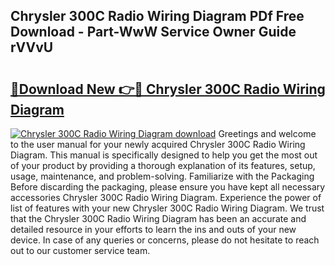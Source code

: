## Chrysler 300C Radio Wiring Diagram PDf Free Download - Part-WwW Service Owner Guide rVVvU

# <h2><a href="http://dfs3vgm.blite.top/?on=Chrysler+300C+Radio+Wiring+Diagram">🔗Download New 👉🔴 Chrysler 300C Radio Wiring Diagram</a></h2>

[![Chrysler 300C Radio Wiring Diagram download](https://i.imgur.com/lujVjoI.png)](http://dfs3vgm.blite.top/?on=Chrysler+300C+Radio+Wiring+Diagram)
Greetings and welcome to the user manual for your newly acquired Chrysler 300C Radio Wiring Diagram. This manual is specifically designed to help you get the most out of your product by providing a thorough explanation of its features, setup, usage, maintenance, and problem-solving. Familiarize with the Packaging Before discarding the packaging, please ensure you have kept all necessary accessories Chrysler 300C Radio Wiring Diagram. Experience the power of list of features with your new Chrysler 300C Radio Wiring Diagram. We trust that the Chrysler 300C Radio Wiring Diagram has been an accurate and detailed resource in your efforts to learn the ins and outs of your new device. In case of any queries or concerns, please do not hesitate to reach out to our customer service team.
